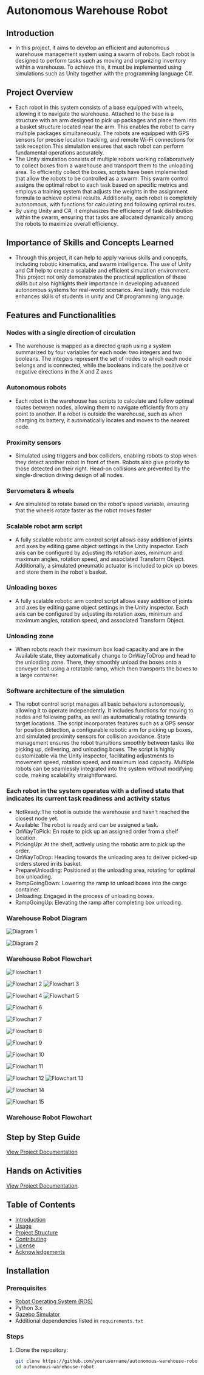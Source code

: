 # Autonomous Warehouse Robot
## Introduction
- In this project, it aims to develop an efficient and autonomous warehouse management system using a swarm of robots. Each robot is designed to perform tasks such as moving and organizing inventory within a warehouse. To achieve this, it must be implemented using simulations such as Unity together with the programming language C#. 
## Project Overview
- Each robot in this system consists of a base equipped with wheels, allowing it to navigate the warehouse. Attached to the base is a structure with an arm designed to pick up packages and place them into a basket structure located near the arm. This enables the robot to carry multiple packages simultaneously. The robots are equipped with GPS sensors for precise location tracking, and remote Wi-Fi connections for task reception.This simulation ensures that each robot can perform fundamental operations accurately. 
- The Unity simulation consists of multiple robots working collaboratively to collect boxes from a warehouse and transport them to the unloading area. To efficiently collect the boxes, scripts have been implemented that allow the robots to be controlled as a swarm. This swarm control assigns the optimal robot to each task based on specific metrics and employs a training system that adjusts the weights in the assignment formula to achieve optimal results. Additionally, each robot is completely autonomous, with functions for calculating and following optimal routes.
- By using Unity and C#, it emphasizes the efficiency of task distribution within the swarm, ensuring that tasks are allocated dynamically among the robots to maximize overall efficiency.
## Importance of Skills and Concepts Learned
- Through this project, it can help to apply various skills and concepts, including robotic kinematics, and swarm intelligence. The use of Unity and C# help to create a scalable and efficient simulation environment. This project not only demonstrates the practical application of these skills but also highlights their importance in developing advanced autonomous systems for real-world scenarios. And lastly, this module enhances skills of students in unity and C# programming language.
  
## Features and Functionalities
### Nodes with a single direction of circulation
- The warehouse is mapped as a directed graph using a system summarized by four variables for each node: two integers and two booleans. The integers represent the set of nodes to which each node belongs and is connected, while the booleans indicate the positive or negative directions in the X and Z axes
### Autonomous robots
- Each robot in the warehouse has scripts to calculate and follow optimal routes between nodes, allowing them to navigate efficiently from any point to another. If a robot is outside the warehouse, such as when charging its battery, it automatically locates and moves to the nearest node.
### Proximity sensors
- Simulated using triggers and box colliders, enabling robots to stop when they detect another robot in front of them. Robots also give priority to those detected on their right. Head-on collisions are prevented by the single-direction driving design of all nodes.
### Servometers & wheels
- Are simulated to rotate based on the robot's speed variable, ensuring that the wheels rotate faster as the robot moves faster
### Scalable robot arm script
- A fully scalable robotic arm control script allows easy addition of joints and axes by editing game object settings in the Unity inspector. Each axis can be configured by adjusting its rotation axes, minimum and maximum angles, rotation speed, and associated Transform Object. Additionally, a simulated pneumatic actuator is included to pick up boxes and store them in the robot's basket.
### Unloading boxes
- A fully scalable robotic arm control script allows easy addition of joints and axes by editing game object settings in the Unity inspector. Each axis can be configured by adjusting its rotation axes, minimum and maximum angles, rotation speed, and associated Transform Object.
### Unloading zone
- When robots reach their maximum box load capacity and are in the Available state, they automatically change to OnWayToDrop and head to the unloading zone. There, they smoothly unload the boxes onto a conveyor belt using a rotatable ramp, which then transports the boxes to a large container.
### Software architecture of the simulation
- The robot control script manages all basic behaviors autonomously, allowing it to operate independently. It includes functions for moving to nodes and following paths, as well as automatically rotating towards target locations. The script incorporates features such as a GPS sensor for position detection, a configurable robotic arm for picking up boxes, and simulated proximity sensors for collision avoidance. State management ensures the robot transitions smoothly between tasks like picking up, delivering, and unloading boxes. The script is highly customizable via the Unity inspector, facilitating adjustments to movement speed, rotation speed, and maximum load capacity. Multiple robots can be seamlessly integrated into the system without modifying code, making scalability straightforward.
### Each robot in the system operates with a defined state that indicates its current task readiness and activity status
- NotReady:The robot is outside the warehouse and hasn't reached the closest node yet.
- Available: The robot is ready and can be assigned a task.
- OnWayToPick: En route to pick up an assigned order from a shelf location.
- PickingUp: At the shelf, actively using the robotic arm to pick up the order.
- OnWayToDrop: Heading towards the unloading area to deliver picked-up orders stored in its basket.
- PrepareUnloading: Positioned at the unloading area, rotating for optimal box unloading.
- RampGoingDown: Lowering the ramp to unload boxes into the cargo container.
- Unloading: Engaged in the process of unloading boxes.
- RampGoingUp: Elevating the ramp after completing box unloading.

### Warehouse Robot Diagram
![Diagram 1](diagram1.png)

![Diagram 2](diagram2.png)

### Warehouse Robot Flowchart
![Flowchart 1](flowchart1.png)

![Flowchart 2](flowchart2.png)
![Flowchart 3](flowchart3.png)

![Flowchart 4](flowchart4.png)
![Flowchart 5](flowchart5.png)

![Flowchart 6](flowchart6.png)

![Flowchart 7](flowchart7.png)

![Flowchart 8](flowchart8.png)

![Flowchart 9](flowchart9.png)

![Flowchart 10](flowchart10.png)

![Flowchart 11](flowchart11.png)

![Flowchart 12](flowchart12.png)
![Flowchart 13](flowchart13.png)

![Flowchart 14](flowchart14.png)

![Flowchart 15](flowchart15.png)

### Warehouse Robot Flowchart 


## Step by Step Guide 
  [View Project Documentation](https://docs.google.com/document/d/1z00WWJby2H_2fDr9AnieJ0wVluwxYejQ/editusp=sharing&ouid=101734205070446539416&rtpof=true&sd=true)

## Hands on Activities
  [View Project Documentation](https://docs.google.com/document/d/1QbCU5kkR3be_CvvwBwkss8JpcggZEdoY/edit?usp=sharing&ouid=101734205070446539416&rtpof=true&sd=true).








## Table of Contents
- [Introduction](#Introduction)
- [Usage](#usage)
- [Project Structure](#project-structure)
- [Contributing](#contributing)
- [License](#license)
- [Acknowledgements](#acknowledgements)

## Installation
### Prerequisites
- [Robot Operating System (ROS)](http://www.ros.org/)
- Python 3.x
- [Gazebo Simulator](http://gazebosim.org/)
- Additional dependencies listed in `requirements.txt`

### Steps
1. Clone the repository:
   ```bash
   git clone https://github.com/yourusername/autonomous-warehouse-robot.git
   cd autonomous-warehouse-robot
